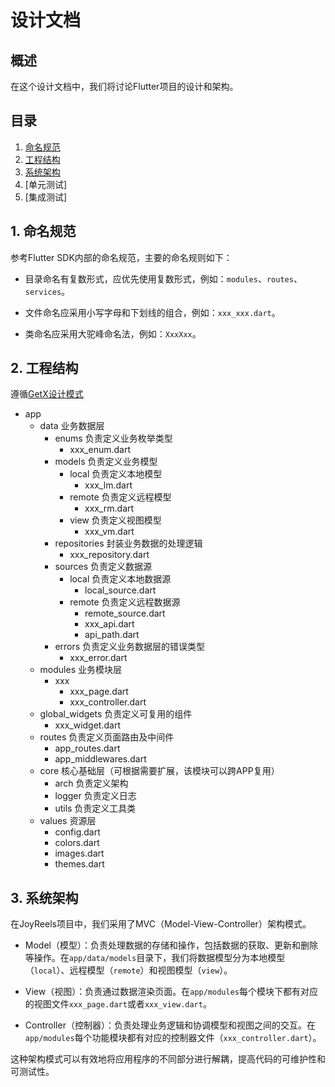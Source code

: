 # 设计文档

## 概述

在这个设计文档中，我们将讨论Flutter项目的设计和架构。

## 目录

1. [命名规范](#命名规范)
2. [工程结构](#工程结构)
3. [系统架构](#系统架构)
4. [单元测试]
5. [集成测试]

## 1. 命名规范
参考Flutter SDK内部的命名规范，主要的命名规则如下：

* 目录命名有复数形式，应优先使用复数形式，例如：`modules`、`routes`、`services`。

* 文件命名应采用小写字母和下划线的组合，例如：`xxx_xxx.dart`。

* 类命名应采用大驼峰命名法，例如：`XxxXxx`。

## 2. 工程结构
遵循[GetX设计模式](https://github.com/kauemurakami/getx_pattern)

* app
    * data 业务数据层
        * enums 负责定义业务枚举类型
            * xxx_enum.dart
        * models 负责定义业务模型
            * local 负责定义本地模型
                * xxx_lm.dart
            * remote 负责定义远程模型
                * xxx_rm.dart
            * view 负责定义视图模型
                * xxx_vm.dart
        * repositories 封装业务数据的处理逻辑
            * xxx_repository.dart
        * sources 负责定义数据源
            * local 负责定义本地数据源
                * local_source.dart
            * remote 负责定义远程数据源
                * remote_source.dart
                * xxx_api.dart
                * api_path.dart
        * errors 负责定义业务数据层的错误类型
            * xxx_error.dart
    * modules 业务模块层
        * xxx
            * xxx_page.dart
            * xxx_controller.dart
    * global_widgets 负责定义可复用的组件
        * xxx_widget.dart
    * routes 负责定义页面路由及中间件
        * app_routes.dart
        * app_middlewares.dart
    * core 核心基础层（可根据需要扩展，该模块可以跨APP复用）
        * arch 负责定义架构
        * logger 负责定义日志
        * utils 负责定义工具类
    * values 资源层
        * config.dart
        * colors.dart
        * images.dart
        * themes.dart

## 3. 系统架构
在JoyReels项目中，我们采用了MVC（Model-View-Controller）架构模式。

* Model（模型）：负责处理数据的存储和操作，包括数据的获取、更新和删除等操作。在`app/data/models`目录下，我们将数据模型分为本地模型（`local`）、远程模型（`remote`）和视图模型（`view`）。

* View（视图）：负责通过数据渲染页面。在`app/modules`每个模块下都有对应的视图文件`xxx_page.dart`或者`xxx_view.dart`。

* Controller（控制器）：负责处理业务逻辑和协调模型和视图之间的交互。在`app/modules`每个功能模块都有对应的控制器文件（`xxx_controller.dart`）。

这种架构模式可以有效地将应用程序的不同部分进行解耦，提高代码的可维护性和可测试性。